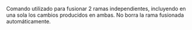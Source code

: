 Comando utilizado para fusionar 2 ramas independientes, incluyendo en una sola los cambios producidos en ambas. No borra la rama fusionada automáticamente.